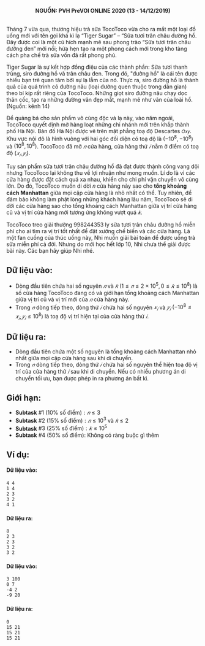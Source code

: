 **<center>NGUỒN: PVH PreVOI ONLINE 2020 (13 - 14/12/2019)</center>**
<br>

Tháng $7$ vừa qua, thương hiệu trà sữa TocoToco vừa cho ra mắt một loại đồ uống mới với tên gọi khá kì lạ “Tiger Sugar” – “Sữa tươi trân châu đường hổ. Đây được coi là một cú hích mạnh mẽ sau phong trào “Sữa tươi trân châu đường đen” mới nổi; hứa hẹn tạo ra một phong cách mới trong kho tàng cách pha chế trà sữa vốn đã rất phong phú.

Tiger Sugar là sự kết hợp đồng điệu của các thành phần: Sữa tươi thanh trùng, siro đường hổ và trân châu đen. Trong đó, "đường hổ" là cái tên được nhiều bạn trẻ quan tâm bởi sự lạ lẫm của nó. Thực ra, siro đường hổ là thành quả của quá trình cô đường nâu (loại đường quen thuộc trong dân gian) theo bí kíp rất riêng của TocoToco. Những giọt siro đường nâu chạy dọc thân cốc, tạo ra những đường vân đẹp mắt, mạnh mẽ như vân của loài hổ. (Nguồn: kênh 14)

Để quảng bá cho sản phẩm vô cùng độc và lạ này, vào năm ngoái, TocoToco quyết định mở hàng loạt những chi nhánh mới trên khắp thành phố Hà Nội. Bản đồ Hà Nội được vẽ trên mặt phẳng toạ độ Descartes `𝑂𝑥𝑦`. Khu vực nội đô là hình vuông với hai góc đối diện có toạ độ là $(−10^8, −10^8)$ và $(10^8, 10^8)$. TocoToco đã mở $𝑛$ cửa hàng, cửa hàng thứ $𝑖$ nằm ở điểm có toạ 
độ $(𝑥_𝑖, 𝑦_𝑖)$.

Tuy sản phẩm sữa tươi trân châu đường hổ đã đạt được thành công vang dội nhưng TocoToco lại không thu về lợi nhuận như mong muốn. Lí do là vì các cửa hàng được đặt cách quá xa nhau, khiến cho chi phí vận chuyển vô cùng lớn. Do đó, TocoToco muốn di dời 𝑛 cửa hàng này sao cho **tổng khoảng cách Manhattan** giữa mọi cặp cửa hàng là nhỏ nhất có thể. Tuy nhiên, để đảm bảo không làm phật lòng những khách hàng lâu năm, TocoToco sẽ di dời các cửa hàng sao cho tổng khoảng cách Manhattan giữa vị trí cửa hàng cũ và vị trí cửa hàng mới tương ứng không vượt quá $𝑘$.

TocoToco treo giải thưởng $998244353$ ly sữa tươi trân châu đường hổ miễn phí cho ai tìm ra vị trí tốt nhất để đặt xưởng chế biến và các cửa hàng. Là một fan cuồng của thúc uống này, Nhi muốn giải bài toán để được uống trà sữa miễn phí cả đời. Nhưng do mới học hết lớp $10$, Nhi chưa thể giải được bài này. Các bạn hãy giúp Nhi nhé.

## Dữ liệu vào:
- Dòng đầu tiên chứa hai số nguyên $𝑛$ và $𝑘$ $(1 ≤ 𝑛 ≤ 2 \times 10^5, 0 ≤ 𝑘 ≤ 10^8)$ là số cửa hàng TocoToco đang có và giới hạn tổng khoảng cách Manhattan giữa vị trí cũ và vị trí mới của $𝑛$ cửa hàng này.
- Trong $𝑛$ dòng tiếp theo, dòng thứ $𝑖$ chứa hai số nguyên $𝑥_𝑖$ và $𝑦_𝑖$ $(−10^8 ≤ 𝑥_𝑖, 𝑦_𝑖 ≤ 10^8)$ là toạ độ vị trí hiện tại của cửa hàng thứ $𝑖$.

## Dữ liệu ra:
- Dòng đầu tiên chứa một số nguyên là tổng khoảng cách Manhattan nhỏ nhất giữa mọi cặp cửa hàng sau khi di chuyển.
- Trong $𝑛$ dòng tiếp theo, dòng thứ $𝑖$ chứa hai số nguyên thể hiện toạ độ vị trí của cửa hàng thứ $𝑖$ sau khi di chuyển.
Nếu có nhiều phương án di chuyển tối ưu, bạn được phép in ra phương án bất kì.

## Giới hạn:
- **Subtask** $\#1\ (10\% \text{ số điểm}): 𝑛 ≤ 3$
- **Subtask** $\#2\ (15\% \text{ số điểm}): 𝑛 ≤ 10^3$ và $𝑘 ≤ 2$
- **Subtask** $\#3\ (25\% \text{ số điểm}): 𝑘 ≤ 10^5$
- **Subtask** $\#4\ (50\% \text{ số điểm}):$ Không có ràng buộc gì thêm 

## Ví dụ:
#### Dữ liệu vào:
```
4 4
1 4
2 3
3 2
4 1
```

#### Dữ liệu ra:
```
8
2 3
2 3
3 2
3 2
```

#### Dữ liệu vào:
```
3 100
0 7
-4 2
-9 20
```

#### Dữ liệu ra:
```
0
15 21
15 21
15 21
```